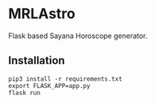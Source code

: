 # MRLAstro

Flask based Sayana Horoscope generator.

## Installation

```
pip3 install -r requirements.txt 
export FLASK_APP=app.py
flask run
```
